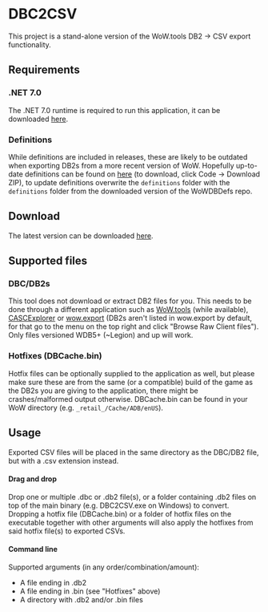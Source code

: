 # DBC2CSV
This project is a stand-alone version of the WoW.tools DB2 -> CSV export functionality.

## Requirements
### .NET 7.0
The .NET 7.0 runtime is required to run this application, it can be downloaded [here](https://dotnet.microsoft.com/en-us/download).
### Definitions
While definitions are included in releases, these are likely to be outdated when exporting DB2s from a more recent version of WoW. Hopefully up-to-date definitions can be found on [here](https://github.com/wowdev/WoWDBDefs) (to download, click Code -> Download ZIP), to update definitions overwrite the `definitions` folder with the `definitions` folder from the downloaded version of the WoWDBDefs repo.

## Download 
The latest version can be downloaded [here](https://github.com/Marlamin/DBC2CSV/releases).

## Supported files
### DBC/DB2s
This tool does not download or extract DB2 files for you. This needs to be done through a different application such as [WoW.tools](https://wow.tools/files) (while available), [CASCExplorer](https://github.com/WoW-Tools/CASCExplorer/releases) or [wow.export](https://www.kruithne.net/wow.export/) (DB2s aren't listed in wow.export by default, for that go to the menu on the top right and click "Browse Raw Client files"). Only files versioned WDB5+ (~Legion) and up will work.

### Hotfixes (DBCache.bin)
Hotfix files can be optionally supplied to the application as well, but please make sure these are from the same (or a compatible) build of the game as the DB2s you are giving to the application, there might be crashes/malformed output otherwise. DBCache.bin can be found in your WoW directory (e.g. `_retail_/Cache/ADB/enUS`).


## Usage
Exported CSV files will be placed in the same directory as the DBC/DB2 file, but with a .csv extension instead.

#### Drag and drop 
Drop one or multiple .dbc or .db2 file(s), or a folder containing .db2 files on top of the main binary (e.g. DBC2CSV.exe on Windows) to convert. Dropping a hotfix file (DBCache.bin) or a folder of hotfix files on the executable together with other arguments will also apply the hotfixes from said hotfix file(s) to exported CSVs. 

#### Command line  
Supported arguments (in any order/combination/amount):
- A file ending in .db2
- A file ending in .bin (see "Hotfixes" above)
- A directory with .db2 and/or .bin files 
